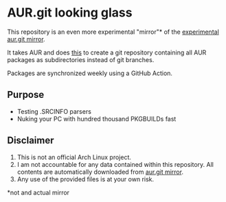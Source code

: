 # AUR.git looking glass

This repository is an even more experimental "mirror"* of the [experimental aur.git mirror](https://github.com/archlinux/aur).

It takes AUR and does [this](https://www.youtube.com/watch?v=NljxtaJv-68)
to create a git repository containing all AUR packages as subdirectories instead of git branches.

Packages are synchronized weekly using a GitHub Action.

## Purpose

- Testing .SRCINFO parsers
- Nuking your PC with hundred thousand PKGBUILDs fast

## Disclaimer

1. This is not an official Arch Linux project.
2. I am not accountable for any data contained within this repository. 
   All contents are automatically downloaded from [aur.git mirror](https://github.com/archlinux/aur).
3. Any use of the provided files is at your own risk.

*not and actual mirror
